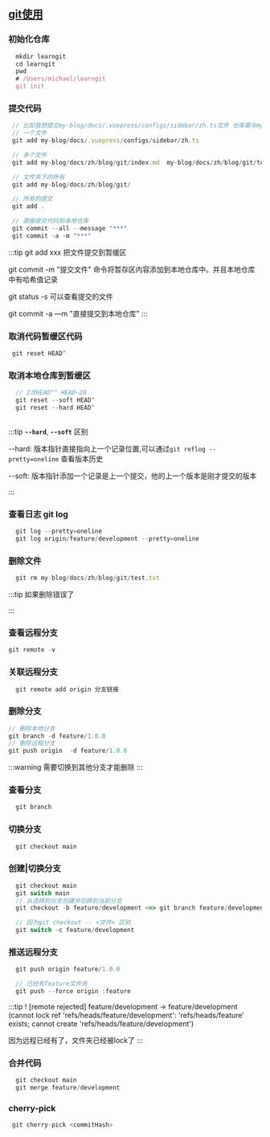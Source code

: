
## [git使用](https://www.liaoxuefeng.com/wiki/896043488029600/896827951938304)

  ### 初始化仓库
  ```javascript
    mkdir learngit
    cd learngit
    pwd
    # /Users/michael/learngit
    git init
  ```

  ### 提交代码

   ```javascript
    // 比如我想提交my-blog/docs/.vuepress/configs/sidebar/zh.ts文件 仓库需与myproject下
    // 一个文件
    git add my-blog/docs/.vuepress/configs/sidebar/zh.ts

    // 多个文件
    git add my-blog/docs/zh/blog/git/index.md  my-blog/docs/zh/blog/git/terminal.md 

    // 文件夹下的所有
    git add my-blog/docs/zh/blog/git/

    // 所有的提交
    git add .

    // 直接提交代码到本地仓库
    git commit --all --message "***"
    git commit -a -m "***" 
  ```
  :::tip
  git add xxx 把文件提交到暂缓区

  git commit -m "提交文件"  命令将暂存区内容添加到本地仓库中。并且本地仓库中有哈希值记录

  git status -s 可以查看提交的文件

  git commit -a —m "直接提交到本地仓库"
  :::

  ### 取消代码暂缓区代码

   ```javascript
    git reset HEAD^ 
  ```
 ### 取消本地仓库到暂缓区

  ```javascript
    // 2次HEAD^^ HEAD~20 
    git reset --soft HEAD^
    git reset --hard HEAD^
    
  ```

  :::tip
  **`--hard`**, **`--soft`** 区别

  --hard: 版本指针直接指向上一个记录位置,可以通过`git reflog --pretty=oneline` 查看版本历史

  --soft: 版本指针添加一个记录是上一个提交，他的上一个版本是刚才提交的版本

  :::

  ### 查看日志 **git log**
  ```javascript
    git log --pretty=oneline
    git log origin/feature/development --pretty=oneline
  ```

  ### 删除文件

  ```javascript
    git rm my-blog/docs/zh/blog/git/test.txt
  ```

  :::tip
  如果删除错误了

  :::


 ### 查看远程分支

  ```javascript
  git remote -v
  
  ```

  ### 关联远程分支

  ```javascript
    git remote add origin 分支链接

  ```
  ### 删除分支

  ```javascript
  // 删除本地分支
  git branch -d feature/1.0.0
  // 删除远程分支
  git push origin  -d feature/1.0.0

  ```

  :::warning
  需要切换到其他分支才能删除
  :::

  ### 查看分支

  ```javascript
    git branch
  ```
  ### 切换分支

  ```javascript
    git checkout main
  ```

  ### 创建|切换分支

  ```javascript
    git checkout main
    git switch main
    // 从选择的分支创建并切换到当前分支
    git checkout -b feature/development <=> git branch feature/development git checkout feature/development 

    // 因为git checkout -- <文件> 区别
    git switch -c feature/development
  ```
  ### 推送远程分支

  ```javascript
    git push origin feature/1.0.0

    // 已经有feature文件夹
    git push --force origin :feature
  ```

  :::tip
  ! [remote rejected] feature/development -> feature/development (cannot lock ref 'refs/heads/feature/development': 'refs/heads/feature' exists; cannot create 'refs/heads/feature/development')

  因为远程已经有了，文件夹已经被lock了
  :::


  ### 合并代码

  ```javascript
    git checkout main
    git merge feature/development
  ```

  ### cherry-pick

  ```javascript
   git cherry-pick <commitHash>
  ```